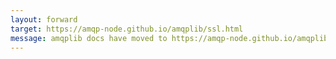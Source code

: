 ```yaml
---
layout: forward
target: https://amqp-node.github.io/amqplib/ssl.html
message: amqplib docs have moved to https://amqp-node.github.io/amqplib/
---
```


